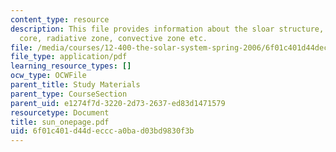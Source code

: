 ```yaml
---
content_type: resource
description: This file provides information about the sloar structure, including the
  core, radiative zone, convective zone etc.
file: /media/courses/12-400-the-solar-system-spring-2006/6f01c401d44deccca0bad03bd9830f3b_sun_onepage.pdf
file_type: application/pdf
learning_resource_types: []
ocw_type: OCWFile
parent_title: Study Materials
parent_type: CourseSection
parent_uid: e1274f7d-3220-2d73-2637-ed83d1471579
resourcetype: Document
title: sun_onepage.pdf
uid: 6f01c401-d44d-eccc-a0ba-d03bd9830f3b
---
```


